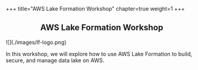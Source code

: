 +++
title="AWS Lake Formation Workshop"
chapter=true
weight=1
+++

<center><h2> AWS Lake Formation Workshop </h2></center>
![](./images/lf-logo.png)

In this workshop, we will explore how to use AWS Lake Formation to build, secure, and manage data lake on AWS.

